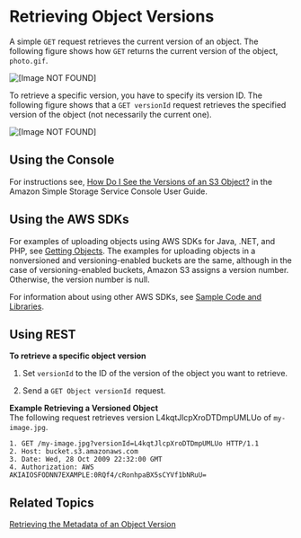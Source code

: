 # Retrieving Object Versions<a name="RetrievingObjectVersions"></a>

A simple `GET` request retrieves the current version of an object\. The following figure shows how `GET` returns the current version of the object, `photo.gif`\.

![\[Image NOT FOUND\]](http://docs.aws.amazon.com/AmazonS3/latest/dev/images/versioning_GET_NoVersionID.png)

To retrieve a specific version, you have to specify its version ID\. The following figure shows that a `GET versionId` request retrieves the specified version of the object \(not necessarily the current one\)\.

![\[Image NOT FOUND\]](http://docs.aws.amazon.com/AmazonS3/latest/dev/images/versioning_GET_Versioned.png)

## Using the Console<a name="retrieve-obj-versioning-enabled-console"></a>

For instructions see, [How Do I See the Versions of an S3 Object?](https://docs.aws.amazon.com/AmazonS3/latest/user-guide/view-object-versions.html) in the Amazon Simple Storage Service Console User Guide\.

## Using the AWS SDKs<a name="retrieve-obj-version-sdks"></a>

For examples of uploading objects using AWS SDKs for Java, \.NET, and PHP, see [Getting Objects](GettingObjectsUsingAPIs.md)\. The examples for uploading objects in a nonversioned and versioning\-enabled buckets are the same, although in the case of versioning\-enabled buckets, Amazon S3 assigns a version number\. Otherwise, the version number is null\. 

For information about using other AWS SDKs, see [Sample Code and Libraries](https://aws.amazon.com/code/)\. 

## Using REST<a name="retrieve-obj-version-rest"></a>

**To retrieve a specific object version**

1. Set `versionId` to the ID of the version of the object you want to retrieve\.

1. Send a `GET Object versionId `request\.

**Example Retrieving a Versioned Object**  
The following request retrieves version L4kqtJlcpXroDTDmpUMLUo of `my-image.jpg`\.  

```
1. GET /my-image.jpg?versionId=L4kqtJlcpXroDTDmpUMLUo HTTP/1.1
2. Host: bucket.s3.amazonaws.com
3. Date: Wed, 28 Oct 2009 22:32:00 GMT
4. Authorization: AWS AKIAIOSFODNN7EXAMPLE:0RQf4/cRonhpaBX5sCYVf1bNRuU=
```

## Related Topics<a name="retrieve-obj-versioning-enabled-related-topics"></a>

 [Retrieving the Metadata of an Object Version](RetMetaOfObjVersion.md) 